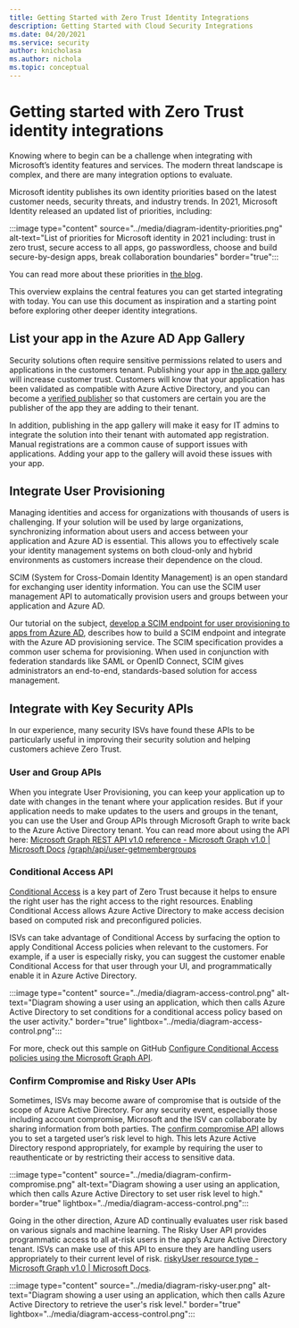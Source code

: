 ```yaml
---
title: Getting Started with Zero Trust Identity Integrations
description: Getting Started with Cloud Security Integrations
ms.date: 04/20/2021
ms.service: security
author: knicholasa
ms.author: nichola
ms.topic: conceptual
---
```


# Getting started with Zero Trust identity integrations

Knowing where to begin can be a challenge when integrating with Microsoft’s identity features and services. The modern threat landscape is complex, and there are many integration options to evaluate.

Microsoft identity publishes its own identity priorities based on the latest customer needs, security threats, and industry trends. In 2021, Microsoft Identity released an updated list of priorities, including:

:::image type="content" source="../media/diagram-identity-priorities.png" alt-text="List of priorities for Microsoft identity in 2021 including: trust in zero trust, secure access to all apps, go passwordless, choose and build secure-by-design apps, break collaboration boundaries" border="true":::

You can read more about these priorities in [the blog](https://www.microsoft.com/security/blog/2021/01/28/5-identity-priorities-for-2021-strengthening-security-for-the-hybrid-work-era-and-beyond/).

This overview explains the central features you can get started integrating with today. You can use this document as inspiration and a starting point before exploring other deeper identity integrations.

## List your app in the Azure AD App Gallery

Security solutions often require sensitive permissions related to users and applications in the customers tenant. Publishing your app in [the app gallery](https://www.microsoft.com/security/business/identity-access-management/integrated-apps-azure-ad) will increase customer trust. Customers will know that your application has been validated as compatible with Azure Active Directory, and you can become a [verified publisher](/azure/active-directory/develop/publisher-verification-overview) so that customers are certain you are the publisher of the app they are adding to their tenant. 

In addition, publishing in the app gallery will make it easy for IT admins to integrate the solution into their tenant with automated app registration. Manual registrations are a common cause of support issues with applications. Adding your app to the gallery will avoid these issues with your app.

## Integrate User Provisioning

Managing identities and access for organizations with thousands of users is challenging. If your solution will be used by large organizations, synchronizing information about users and access between your application and Azure AD is essential. This allows you to effectively scale your identity management systems on both cloud-only and hybrid environments as customers increase their dependence on the cloud.

SCIM (System for Cross-Domain Identity Management) is an open standard for exchanging user identity information. You can use the SCIM user management API to automatically provision users and groups between your application and Azure AD.

Our tutorial on the subject, [develop a SCIM endpoint for user provisioning to apps from Azure AD](/azure/active-directory/app-provisioning/use-scim-to-provision-users-and-groups), describes how to build a SCIM endpoint and integrate with the Azure AD provisioning service. The SCIM specification provides a common user schema for provisioning. When used in conjunction with federation standards like SAML or OpenID Connect, SCIM gives administrators an end-to-end, standards-based solution for access management.

## Integrate with Key Security APIs

In our experience, many security ISVs have found these APIs to be particularly useful in improving their security solution and helping customers achieve Zero Trust.

### User and Group APIs

When you integrate User Provisioning, you can keep your application up to date with changes in the tenant where your application resides. But if your application needs to make updates to the users and groups in the tenant, you can use the User and Group APIs through Microsoft Graph to write back to the Azure Active Directory tenant. You can read more about using the API here: [Microsoft Graph REST API v1.0 reference - Microsoft Graph v1.0 | Microsoft Docs](/graph/api/overview) [/graph/api/user-getmembergroups](/graph/api/user-getmembergroups)

### Conditional Access API

[Conditional Access](/azure/active-directory/conditional-access/overview) is a key part of Zero Trust because it helps to ensure the right user has the right access to the right resources. Enabling Conditional Access allows Azure Active Directory to make access decision based on computed risk and preconfigured policies.

ISVs can take advantage of Conditional Access by surfacing the option to apply Conditional Access policies when relevant to the customers. For example, if a user is especially risky, you can suggest the customer enable Conditional Access for that user through your UI, and programmatically enable it in Azure Active Directory.

:::image type="content" source="../media/diagram-access-control.png" alt-text="Diagram showing a user using an application, which then calls Azure Active Directory to set conditions for a conditional access policy based on the user activity." border="true" lightbox="../media/diagram-access-control.png":::

For more, check out this sample on GitHub [Configure Conditional Access policies using the Microsoft Graph API](https://github.com/Azure-Samples/azure-ad-conditional-access-apis/tree/main/01-configure/graphapi).

### Confirm Compromise and Risky User APIs

Sometimes, ISVs may become aware of compromise that is outside of the scope of Azure Active Directory. For any security event, especially those including account compromise, Microsoft and the ISV can collaborate by sharing information from both parties. The [confirm compromise API](/graph/api/riskyusers-confirmcompromised) allows you to set a targeted user’s risk level to high. This lets Azure Active Directory respond appropriately, for example by requiring the user to reauthenticate or by restricting their access to sensitive data.

:::image type="content" source="../media/diagram-confirm-compromise.png" alt-text="Diagram showing a user using an application, which then calls Azure Active Directory to set user risk level to high." border="true" lightbox="../media/diagram-access-control.png":::

Going in the other direction, Azure AD continually evaluates user risk based on various signals and machine learning. The Risky User API provides programmatic access to all at-risk users in the app’s Azure Active Directory tenant. ISVs can make use of this API to ensure they are handling users appropriately to their current level of risk. [riskyUser resource type - Microsoft Graph v1.0 | Microsoft Docs](/graph/api/resources/riskyuser).

:::image type="content" source="../media/diagram-risky-user.png" alt-text="Diagram showing a user using an application, which then calls Azure Active Directory to retrieve the user's risk level." border="true" lightbox="../media/diagram-access-control.png":::